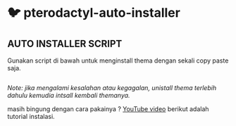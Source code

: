 # :bird: pterodactyl-auto-installer


## AUTO INSTALLER SCRIPT

Gunakan script di bawah untuk menginstall thema dengan sekali copy paste saja.

```paste kode di sini
```

_Note: jika mengalami kesalahan atau kegagalan, unistall thema terlebih dahulu kemudia intsall kembali themanya._

masih bingung dengan cara pakainya ? [YouTube video](https://www.youtube.com/@foxstore_id
) berikut adalah tutorial instalasi.
